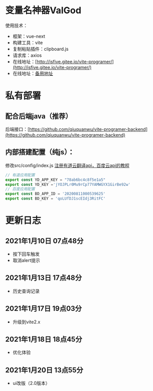 # 变量名神器ValGod
使用技术：
- 框架：vue-next
- 构建工具：vite
- 复制粘贴插件：clipboard.js
- 请求库：axios
- 在线地址：[http://isfive.gitee.io/vite-programer/](http://isfive.gitee.io/vite-programer/)
- 在线地址：[备用地址](https://valgod.vercel.app/)
# 私有部署
## 配合后端java（推荐）
后端接口：[https://github.com/qiuquanwu/vite-programer-backend](https://github.com/qiuquanwu/vite-programer-backend)

## 内部搭建配置（纯js）：
修改src/config/index.js
[注册有道云翻译api，百度云api的教程](https://github.com/qiuquanwu/vite-programer-backend/blob/master/readme.md)
```javascript
// 有道应用配置
export const YD_APP_KEY = "78ab6bc4c8f5e1a5"
export const YD_KEY ='jYOJPLr0Mu9rCp77YAMWGYX1GirBe92w'
// 百度应用配置
export const BD_APP_ID = '20200811000539625'
export const BD_KEY = 'qoLUfDJ1scEIdj3RitFC'
```
# 更新日志
## 2021年1月10日 07点48分
- 按下回车触发
- 取消alert提示
## 2021年1月13日 17点48分
- 历史查询记录
## 2021年1月17日 19点03分
- 升级到vite2.x
## 2021年1月18日 18点45分
- 优化体验

## 2021年1月20日 13点55分
- ui改版（2.0版本）
